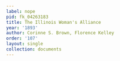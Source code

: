 ```yaml
---
label: nope
pid: fk_04263183
title: The Illinois Woman's Alliance
year: '1893'
author: Corinne S. Brown, Florence Kelley
order: '107'
layout: single
collection: documents
---
```

